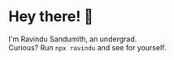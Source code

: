# Hey there! 👋

I'm Ravindu Sandumith, an undergrad.  
Curious? Run `npx ravindu` and see for yourself.
